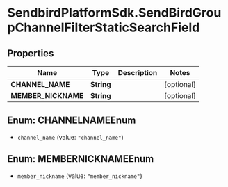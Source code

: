 # SendbirdPlatformSdk.SendBirdGroupChannelFilterStaticSearchField

## Properties

Name | Type | Description | Notes
------------ | ------------- | ------------- | -------------
**CHANNEL_NAME** | **String** |  | [optional] 
**MEMBER_NICKNAME** | **String** |  | [optional] 



## Enum: CHANNELNAMEEnum


* `channel_name` (value: `"channel_name"`)





## Enum: MEMBERNICKNAMEEnum


* `member_nickname` (value: `"member_nickname"`)




